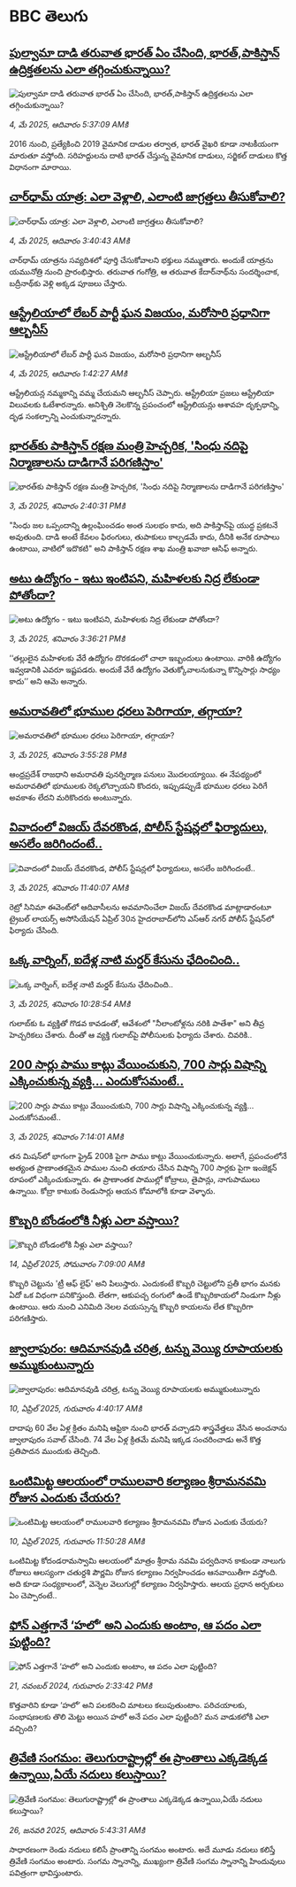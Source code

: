 # BBC తెలుగు## [పుల్వామా దాడి తరువాత భారత్ ఏం చేసింది, భారత్,పాకిస్తాన్ ఉద్రిక్తతలను ఎలా తగ్గించుకున్నాయి? ](https://www.bbc.com/telugu/articles/cn7x3zlkjm1o?at_campaign=githubrss)![పుల్వామా దాడి తరువాత భారత్ ఏం చేసింది, భారత్,పాకిస్తాన్ ఉద్రిక్తతలను ఎలా తగ్గించుకున్నాయి? ](https://ichef.bbci.co.uk/ace/standard/240/cpsprodpb/2d50/live/461d18c0-281d-11f0-8c66-ebf25fc2cfef.jpg)_4, మే 2025, ఆదివారం 5:37:09 AMకి_2016 నుంచి, ప్రత్యేకించి 2019 వైమానిక దాడుల తర్వాత, భారత్ ‌వైఖరి కూడా నాటకీయంగా మారుతూ వస్తోంది. సరిహద్దులను దాటి భారత్ చేస్తున్న వైమానిక దాడులు, సర్జికల్ దాడులు కొత్త విధానంగా మారాయి.## [చార్‌ధామ్ యాత్ర: ఎలా వెళ్లాలి,  ఎలాంటి జాగ్రత్తలు తీసుకోవాలి?](https://www.bbc.com/telugu/articles/c0el0qzvvqwo?at_campaign=githubrss)![చార్‌ధామ్ యాత్ర: ఎలా వెళ్లాలి,  ఎలాంటి జాగ్రత్తలు తీసుకోవాలి?](https://ichef.bbci.co.uk/ace/standard/240/cpsprodpb/f91a/live/034e4440-2824-11f0-8c66-ebf25fc2cfef.jpg)_4, మే 2025, ఆదివారం 3:40:43 AMకి_చార్‌ధామ్ యాత్రను సవ్యదిశలో పూర్తి చేసుకోవాలని భక్తులు నమ్ముతారు.  అందుకే యాత్రను యమునోత్రి నుంచి ప్రారంభిస్తారు. తరువాత గంగోత్రి, ఆ తరువాత కేదార్‌నాథ్‌ను సందర్శించాక, బద్రీనాథ్‌కు వెళ్లి అక్కడ పూజలు చేస్తారు.## [ఆస్ట్రేలియాలో లేబర్ పార్టీ ఘన విజయం, మరోసారి ప్రధానిగా ఆల్బనీస్](https://www.bbc.com/telugu/articles/c5yrn4wrle3o?at_campaign=githubrss)![ఆస్ట్రేలియాలో లేబర్ పార్టీ ఘన విజయం, మరోసారి ప్రధానిగా ఆల్బనీస్](https://ichef.bbci.co.uk/ace/standard/240/cpsprodpb/6c14/live/a31993a0-2881-11f0-893e-cdcb8bdcc995.jpg)_4, మే 2025, ఆదివారం 1:42:27 AMకి_ఆస్ట్రేలియన్ల నమ్మకాన్ని వమ్మ చేయమని ఆల్బనీస్ చెప్పారు.  ఆస్ట్రేలియా ప్రజలు ఆస్ట్రేలియా విలువలకు ఓటేశారన్నారు.  అనిశ్చితి నెలకొన్న ప్రపంచంలో ఆస్ట్రేలియన్లు ఆశావహ దృక్పథాన్ని, దృఢ సంకల్పాన్ని ఎంచుకున్నారన్నారు.## [భారత్‌కు పాకిస్తాన్ రక్షణ మంత్రి హెచ్చరిక, 'సింధు నదిపై నిర్మాణాలను దాడిగానే పరిగణిస్తాం'](https://www.bbc.com/telugu/articles/cvg7xvnq4dqo?at_campaign=githubrss)![భారత్‌కు పాకిస్తాన్ రక్షణ మంత్రి హెచ్చరిక, 'సింధు నదిపై నిర్మాణాలను దాడిగానే పరిగణిస్తాం'](https://ichef.bbci.co.uk/ace/standard/240/cpsprodpb/c8ee/live/1cec1e70-2826-11f0-b26b-ab62c890638b.jpg)_3, మే 2025, శనివారం 2:40:31 PMకి_"సింధు జల ఒప్పందాన్ని ఉల్లంఘించడం అంత సులభం కాదు, అది పాకిస్తాన్‌పై యుద్ధ ప్రకటనే అవుతుంది. దాడి అంటే కేవలం ఫిరంగులు, తుపాకులు కాల్చడమే కాదు, దీనికి అనేక రూపాలు ఉంటాయి, వాటిలో ఇదొకటి" అని పాకిస్తాన్ రక్షణ శాఖ మంత్రి ఖవాజా ఆసిఫ్ అన్నారు.## [అటు ఉద్యోగం - ఇటు ఇంటిపని, మహిళలకు నిద్ర లేకుండా పోతోందా?](https://www.bbc.com/telugu/articles/c3r8qn2pr77o?at_campaign=githubrss)![అటు ఉద్యోగం - ఇటు ఇంటిపని, మహిళలకు నిద్ర లేకుండా పోతోందా?](https://ichef.bbci.co.uk/ace/standard/240/cpsprodpb/7976/live/45c24530-2836-11f0-8f57-b7237f6a66e6.jpg)_3, మే 2025, శనివారం 3:36:21 PMకి_‘‘తల్లులైన మహిళలకు వేరే ఉద్యోగం దొరకడంలో చాలా ఇబ్బందులు ఉంటాయి. వారికి ఉద్యోగం ఇవ్వడానికి ఎవరూ ఇష్టపడరు. అందుకే వేరే ఉద్యోగం వెతుక్కోవాలనుకున్నా కొన్నిసార్లు సాధ్యం కాదు’’ అని ఆమె అన్నారు.## [అమరావతిలో భూముల ధరలు పెరిగాయా, తగ్గాయా? ](https://www.bbc.com/telugu/articles/cwy7qg1lplqo?at_campaign=githubrss)![అమరావతిలో భూముల ధరలు పెరిగాయా, తగ్గాయా? ](https://ichef.bbci.co.uk/ace/standard/240/cpsprodpb/8788/live/d50c7820-2834-11f0-b26b-ab62c890638b.jpg)_3, మే 2025, శనివారం 3:55:28 PMకి_ఆంధ్రప్రదేశ్‌ రాజధాని అమరావతి పునర్నిర్మాణ పనులు మొదలయ్యాయి. ఈ నేపథ్యంలో అమరావతిలో భూములకు రెక్కలొచ్చాయని కొందరు, ఇప్పుడప్పుడే భూముల ధరలు పెరిగే అవకాశం లేదని మరికొందరు అంటున్నారు.## [వివాదంలో విజయ్ దేవరకొండ, పోలీస్ స్టేషన్లలో ఫిర్యాదులు, అసలేం జరిగిందంటే..](https://www.bbc.com/telugu/articles/c05n4my4n57o?at_campaign=githubrss)![వివాదంలో విజయ్ దేవరకొండ, పోలీస్ స్టేషన్లలో ఫిర్యాదులు, అసలేం జరిగిందంటే..](https://ichef.bbci.co.uk/ace/standard/240/cpsprodpb/b579/live/b238f080-280c-11f0-8f57-b7237f6a66e6.png)_3, మే 2025, శనివారం 11:40:07 AMకి_రెట్రో సినిమా ఈ‌వెంట్‌లో ఆదివాసీలను అవమానించేలా విజయ్ దేవరకొండ మాట్లాడారంటూ ట్రైబల్ లాయర్స్ అసోసియేషన్ ఏప్రిల్ 30న హైదరాబాద్‌లోని ఎస్ఆర్ నగర్ పోలీస్ స్టేషన్‌లో ఫిర్యాదు చేసింది.## [ఒక్క వార్నింగ్‌, ఐదేళ్ల నాటి మర్డర్ కేసును ఛేదించింది..](https://www.bbc.com/telugu/articles/cg72k4pz9y1o?at_campaign=githubrss)![ఒక్క వార్నింగ్‌, ఐదేళ్ల నాటి మర్డర్ కేసును ఛేదించింది..](https://ichef.bbci.co.uk/ace/standard/240/cpsprodpb/2039/live/36e50200-2809-11f0-9f2d-89a464d68a3d.jpg)_3, మే 2025, శనివారం 10:28:54 AMకి_గులాబ్‌కు ఓ వ్యక్తితో గొడవ కావడంతో, ఆవేశంలో "నీలాంటోళ్లను నరికి పాతేశా" అని తీవ్ర హెచ్చరికలు చేశారు. దీంతో ఆ వ్యక్తి గులాబ్‌పై పోలీసులకు ఫిర్యాదు చేశారు. చివరికి..## [200 సార్లు పాము కాట్లు వేయించుకుని, 700 సార్లు విషాన్ని ఎక్కించుకున్న వ్యక్తి... ఎందుకోసమంటే..](https://www.bbc.com/telugu/articles/cr4nyx3y507o?at_campaign=githubrss)![200 సార్లు పాము కాట్లు వేయించుకుని, 700 సార్లు విషాన్ని ఎక్కించుకున్న వ్యక్తి... ఎందుకోసమంటే..](https://ichef.bbci.co.uk/ace/standard/240/cpsprodpb/968b/live/c98e0410-27ca-11f0-8f57-b7237f6a66e6.jpg)_3, మే 2025, శనివారం 7:14:01 AMకి_తన మిషన్‌లో భాగంగా ఫ్రైడ్ 200కి పైగా పాము కాట్లు వేయించుకున్నారు. అలాగే, ప్రపంచంలోనే అత్యంత ప్రాణాంతకమైన పాముల నుంచి తయారు చేసిన విషాన్ని 700 సార్లకు పైగా ఇంజెక్షన్ రూపంలో ఎక్కించుకున్నారు. ఈ ప్రాణాంతక పాముల్లో కోబ్రాలు, తైపాన్లు, నాగుపాములు ఉన్నాయి. కోబ్రా కాటుకు రెండుసార్లు ఆయన కోమాలోకి కూడా వెళ్ళారు.## [కొబ్బరి బోండంలోకి నీళ్లు ఎలా వస్తాయి?](https://www.bbc.com/telugu/articles/czjn4mzxxy8o?at_campaign=githubrss)![కొబ్బరి బోండంలోకి నీళ్లు ఎలా వస్తాయి?](https://ichef.bbci.co.uk/ace/standard/240/cpsprodpb/46c5/live/684a55e0-18fd-11f0-8b11-7756b7b808cc.jpg)_14, ఏప్రిల్ 2025, సోమవారం 7:09:00 AMకి_కొబ్బరి చెట్టును 'ట్రీ ఆఫ్ లైఫ్' అని పిలుస్తారు. ఎందుకంటే కొబ్బరి చెట్టులోని ప్రతీ భాగం మనకు ఏదో ఒక విధంగా పనికొస్తుంది. లేతగా, ఆకుపచ్చ రంగులో ఉండే కొబ్బరికాయలో నిండుగా నీళ్లు ఉంటాయి. ఆరు నుంచి ఎనిమిది నెలల వయస్సున్న కొబ్బరి కాయలను లేత కొబ్బరిగా పరిగణిస్తారు.## [జ్వాలాపురం: ఆదిమానవుడి చరిత్ర, టన్ను వెయ్యి రూపాయలకు అమ్ముకుంటున్నారు ](https://www.bbc.com/telugu/articles/creqqnwdd5qo?at_campaign=githubrss)![జ్వాలాపురం: ఆదిమానవుడి చరిత్ర, టన్ను వెయ్యి రూపాయలకు అమ్ముకుంటున్నారు ](https://ichef.bbci.co.uk/ace/standard/240/cpsprodpb/765e/live/b472e2d0-15b4-11f0-842b-a7355694993d.jpg)_10, ఏప్రిల్ 2025, గురువారం 4:40:17 AMకి_దాదాపు 60 వేల ఏళ్ల క్రితం మనిషి ఆఫ్రికా నుంచి భారత్ వచ్చాడని శాస్త్రవేత్తలు వేసిన అంచనాను జ్వాలాపురం సవాల్ చేసింది. 74 వేల ఏళ్ల క్రితమే మనిషి ఇక్కడ సంచరించాడు అనే కొత్త ప్రతిపాదన ముందుకు తెచ్చింది.## [ఒంటిమిట్ట ఆలయంలో రాములవారి కల్యాణం శ్రీరామనవమి రోజున ఎందుకు చేయరు?](https://www.bbc.com/telugu/articles/ce822j5e465o?at_campaign=githubrss)![ఒంటిమిట్ట ఆలయంలో రాములవారి కల్యాణం శ్రీరామనవమి రోజున ఎందుకు చేయరు?](https://ichef.bbci.co.uk/ace/standard/240/cpsprodpb/fed5/live/25534d40-1601-11f0-b58a-6113af226972.jpg)_10, ఏప్రిల్ 2025, గురువారం 11:50:28 AMకి_ఒంటిమిట్ట కోదండరామస్వామి ఆలయంలో మాత్రం శ్రీరామ నవమి పర్వదినాన కాకుండా నాలుగు రోజులు ఆలస్యంగా చతుర్దశి పౌర్ణమి రోజున కల్యాణం నిర్వహించడం ఆనవాయితీగా వస్తోంది. అది కూడా సంధ్యకాలంలో, వెన్నెల వెలుగుల్లో కల్యాణం నిర్వహిస్తారు. ఆలయ ప్రధాన అర్చకులు ఏం చెప్పారంటే..## [ఫోన్ ఎత్తగానే ‘హలో’ అని ఎందుకు అంటాం, ఆ పదం ఎలా పుట్టింది?](https://www.bbc.com/telugu/articles/cgj7x7gdjq4o?at_campaign=githubrss)![ఫోన్ ఎత్తగానే ‘హలో’ అని ఎందుకు అంటాం, ఆ పదం ఎలా పుట్టింది?](https://ichef.bbci.co.uk/ace/standard/240/cpsprodpb/0618/live/7a20ebb0-a807-11ef-b21e-5359bd56d02f.jpg)_21, నవంబర్ 2024, గురువారం 2:33:42 PMకి_కొత్తవారిని కూడా ‘హలో’ అని పలకరించి మాటలు కలుపుతుంటాం.  పరిచయాలకు, సంభాషణలకు తొలి మెట్టు అయిన హలో అనే పదం ఎలా పుట్టింది? మన వాడుకలోకి ఎలా వచ్చింది?## [త్రివేణి సంగమం: తెలుగురాష్ట్రాల్లో ఈ ప్రాంతాలు ఎక్కడెక్కడ ఉన్నాయి,ఏయే నదులు కలుస్తాయి? ](https://www.bbc.com/telugu/articles/cz7elrr17jeo?at_campaign=githubrss)![త్రివేణి సంగమం: తెలుగురాష్ట్రాల్లో ఈ ప్రాంతాలు ఎక్కడెక్కడ ఉన్నాయి,ఏయే నదులు కలుస్తాయి? ](https://ichef.bbci.co.uk/ace/standard/240/cpsprodpb/9dad/live/7f50e780-da42-11ef-a37f-eba91255dc3d.jpg)_26, జనవరి 2025, ఆదివారం 5:43:31 AMకి_సాధారణంగా రెండు నదులు కలిసే ప్రాంతాన్ని సంగమం అంటారు. అదే మూడు నదులు కలిస్తే త్రివేణి సంగమం అంటారు. సంగమ స్నానాన్ని, ముఖ్యంగా త్రివేణి సంగమ స్నానాన్ని హిందువులు పవిత్రంగా భావిస్తుంటారు.